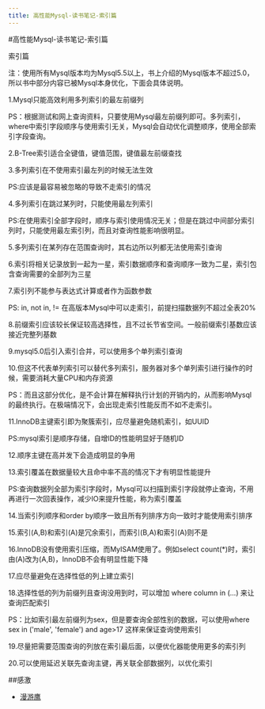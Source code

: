 ```yaml
---
title: 高性能Mysql-读书笔记-索引篇
---
```

#高性能Mysql-读书笔记-索引篇

索引篇

注：使用所有Mysql版本均为Mysql5.5以上，书上介绍的Mysql版本不超过5.0，所以书中部分内容已被Mysql本身优化，下面会具体说明。

1.Mysql只能高效利用多列索引的最左前缀列

PS：根据测试和网上查询资料，只要使用Mysql最左前缀列即可。多列索引，where中索引字段顺序与使用索引无关，Mysql会自动优化调整顺序，使用全部索引字段查询。

2.B-Tree索引适合全键值，键值范围，键值最左前缀查找

3.多列索引在不使用索引最左列的时候无法生效

PS:应该是最容易被忽略的导致不走索引的情况

4.多列索引在跳过某列时，只能使用最左列索引

PS:在使用索引全部字段时，顺序与索引使用情况无关；但是在跳过中间部分索引列时，只能使用最左索引列，而且对查询性能影响很明显。

5.多列索引在某列存在范围查询时，其右边所以列都无法使用索引查询

6.索引将相关记录放到一起为一星，索引数据顺序和查询顺序一致为二星，索引包含查询需要的全部列为三星

7.索引列不能参与表达式计算或者作为函数参数

PS: in, not in, != 在高版本Mysql中可以走索引，前提扫描数据列不超过全表20%

8.前缀索引应该较长保证较高选择性，且不过长节省空间。一般前缀索引基数应该接近完整列基数

9.mysql5.0后引入索引合并，可以使用多个单列索引查询

10.但这不代表单列索引可以替代多列索引，服务器对多个单列索引进行操作的时候，需要消耗大量CPU和内存资源

PS：而且这部分优化，是不会计算在解释执行计划的开销内的，从而影响Mysql的最终执行。在极端情况下，会出现走索引性能反而不如不走索引。

11.InnoDB主键索引即为聚簇索引，应尽量避免随机索引，如UUID

PS:mysql索引是顺序存储，自增ID的性能明显好于随机ID

12.顺序主键在高并发下会造成明显的争用

13.索引覆盖在数据量较大且命中率不高的情况下才有明显性能提升

PS:查询数据列全部为索引字段时，Mysql可以扫描到索引字段就停止查询，不用再进行一次回表操作，减少IO来提升性能，称为索引覆盖

14.当索引列顺序和order by顺序一致且所有列排序方向一致时才能使用索引排序

15.索引(A,B)和索引(A)是冗余索引，而索引(B,A)和索引(A)则不是

16.InnoDB没有使用索引压缩，而MyISAM使用了。例如select count(*)时，索引由(A)改为(A,B)，InnoDB不会有明显性能下降

17.应尽量避免在选择性低的列上建立索引

18.选择性低的列为前缀列且查询没用到时，可以增加 where column in (...) 来让查询匹配索引

PS：比如索引最左前缀列为sex，但是要查询全部性别的数据，可以使用where sex in ('male', 'female') and age>17 这样来保证查询使用索引

19.尽量把需要范围查询的列放在索引最后面，以便优化器能使用更多的索引列

20.可以使用延迟关联先查询主键，再关联全部数据列，以优化索引


##感激
* [漫游鹰](https://www.jianshu.com/p/b4f958fb7fcf)
